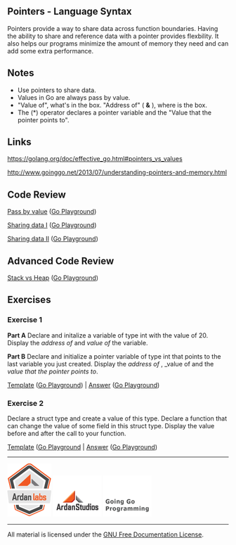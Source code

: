 ## Pointers - Language Syntax

Pointers provide a way to share data across function boundaries. Having the ability to share and reference data with a pointer provides flexbility. It also helps our programs minimize the amount of memory they need and can add some extra performance.

## Notes

* Use pointers to share data.
* Values in Go are always pass by value.
* "Value of", what's in the box. "Address of" ( **&** ), where is the box.
* The (*) operator declares a pointer variable and the "Value that the pointer points to".

## Links

https://golang.org/doc/effective_go.html#pointers_vs_values

http://www.goinggo.net/2013/07/understanding-pointers-and-memory.html

## Code Review

[Pass by value](example1/example1.go) ([Go Playground](http://play.golang.org/p/cpCcLsdbM6))

[Sharing data I](example2/example2.go) ([Go Playground](http://play.golang.org/p/j4uDMFJqiF))

[Sharing data II](example3/example3.go) ([Go Playground](http://play.golang.org/p/cK1_GFyDOo))

## Advanced Code Review

[Stack vs Heap](advanced/example1/example1.go) ([Go Playground](http://play.golang.org/p/931Cw6uzsn))

## Exercises

### Exercise 1

**Part A** Declare and initalize a variable of type int with the value of 20. Display the _address of_ and _value of_ the variable.

**Part B** Declare and initialize a pointer variable of type int that points to the last variable you just created. Display the _address of_ , _value of and the _value that the pointer points to_.

[Template](exercises/template1.go) ([Go Playground](http://play.golang.org/p/qME9Al2ARf)) | 
[Answer](exercises/exercise1/exercise1.go) ([Go Playground](http://play.golang.org/p/lArdMk8kJJ))

### Exercise 2

Declare a struct type and create a value of this type. Declare a function that can change the value of some field in this struct type. Display the value before and after the call to your function.

[Template](exercises/template2.go) ([Go Playground](http://play.golang.org/p/MqHBFmlEod) | 
[Answer](exercises/exercise2/exercise2.go) ([Go Playground](http://play.golang.org/p/oEtveMoO1s))

___
[![GoingGo Training](../../00-slides/images/ggt_logo.png)](http://www.goinggotraining.net)
[![Ardan Studios](../../00-slides/images/ardan_logo.png)](http://www.ardanstudios.com)
[![GoingGo Blog](../../00-slides/images/ggb_logo.png)](http://www.goinggo.net)
___
All material is licensed under the [GNU Free Documentation License](https://github.com/ArdanStudios/gotraining/blob/master/LICENSE).
